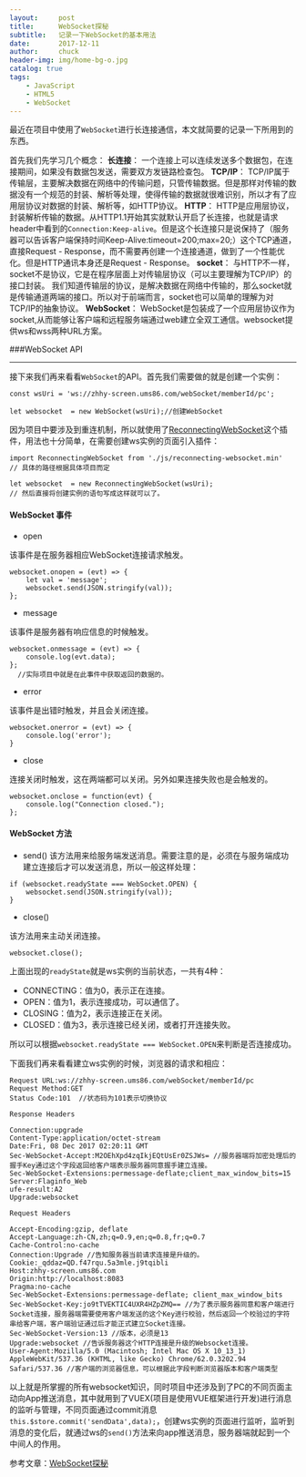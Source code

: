 ```yaml
---
layout:     post                   
title:      WebSocket探秘              
subtitle:   记录一下WebSocket的基本用法
date:       2017-12-11
author:     chuck
header-img: img/home-bg-o.jpg
catalog: true                      
tags:                               
    - JavaScript
    - HTML5
    - WebSocket
---
```



最近在项目中使用了`WebSocket`进行长连接通信，本文就简要的记录一下所用到的东西。

首先我们先学习几个概念：
**长连接**：
一个连接上可以连续发送多个数据包，在连接期间，如果没有数据包发送，需要双方发链路检查包。
**TCP/IP**：
TCP/IP属于传输层，主要解决数据在网络中的传输问题，只管传输数据。但是那样对传输的数据没有一个规范的封装、解析等处理，使得传输的数据就很难识别，所以才有了应用层协议对数据的封装、解析等，如HTTP协议。
**HTTP**：
HTTP是应用层协议，封装解析传输的数据。从HTTP1.1开始其实就默认开启了长连接，也就是请求header中看到的`Connection:Keep-alive`。但是这个长连接只是说保持了（服务器可以告诉客户端保持时间Keep-Alive:timeout=200;max=20;）这个TCP通道，直接Request - Response，而不需要再创建一个连接通道，做到了一个性能优化。但是HTTP通讯本身还是Request - Response。
**socket**：
与HTTP不一样，socket不是协议，它是在程序层面上对传输层协议（可以主要理解为TCP/IP）的接口封装。
我们知道传输层的协议，是解决数据在网络中传输的，那么socket就是传输通道两端的接口。所以对于前端而言，socket也可以简单的理解为对TCP/IP的抽象协议。
**WebSocket**：
WebSocket是包装成了一个应用层协议作为socket,从而能够让客户端和远程服务端通过web建立全双工通信。websocket提供ws和wss两种URL方案。

###WebSocket API

-------
接下来我们再来看看`WebSocket`的API。首先我们需要做的就是创建一个实例：

```
const wsUri = 'ws://zhhy-screen.ums86.com/webSocket/memberId/pc';

let websocket  = new WebSocket(wsUri);//创建WebSocket
```
因为项目中要涉及到重连机制，所以就使用了[ReconnectingWebSocket](https://github.com/joewalnes/reconnecting-websocket)这个插件，用法也十分简单，在需要创建ws实例的页面引入插件：

```
import ReconnectingWebSocket from './js/reconnecting-websocket.min'
// 具体的路径根据具体项目而定

let websocket  = new ReconnectingWebSocket(wsUri);
// 然后直接将创建实例的语句写成这样就可以了。
```
#### WebSocket 事件

* open

该事件是在服务器相应WebSocket连接请求触发。

```
websocket.onopen = (evt) => {
    let val = 'message';
    websocket.send(JSON.stringify(val));
};
```

* message

该事件是服务器有响应信息的时候触发。

```
websocket.onmessage = (evt) => {
    console.log(evt.data);
};
  //实际项目中就是在此事件中获取返回的数据的。
```

* error

该事件是出错时触发，并且会关闭连接。

```
websocket.onerror = (evt) => {
  	console.log('error');  	 
}
```

* close

连接关闭时触发，这在两端都可以关闭。另外如果连接失败也是会触发的。

```
websocket.onclose = function(evt) {
    console.log("Connection closed.");
};  
```
#### WebSocket 方法

* send()
该方法用来给服务端发送消息。需要注意的是，必须在与服务端成功建立连接后才可以发送消息，所以一般这样处理：

```
if (websocket.readyState === WebSocket.OPEN) {
    websocket.send(JSON.stringify(val));
}
```

* close()

该方法用来主动关闭连接。


```
websocket.close();
```

 上面出现的`readyState`就是ws实例的当前状态，一共有4种：
 
*  CONNECTING：值为0，表示正在连接。
*  OPEN：值为1，表示连接成功，可以通信了。
*  CLOSING：值为2，表示连接正在关闭。
*  CLOSED：值为3，表示连接已经关闭，或者打开连接失败。

所以可以根据`websocket.readyState === WebSocket.OPEN`来判断是否连接成功。

下面我们再来看看建立ws实例的时候，浏览器的请求和相应：

```
Request URL:ws://zhhy-screen.ums86.com/webSocket/memberId/pc
Request Method:GET
Status Code:101  //状态码为101表示切换协议

Response Headers

Connection:upgrade
Content-Type:application/octet-stream
Date:Fri, 08 Dec 2017 02:20:11 GMT
Sec-WebSocket-Accept:M2OEhXpd4zqIkjEQtUsEr0ZSJWs= //服务器端将加密处理后的握手Key通过这个字段返回给客户端表示服务器同意握手建立连接。
Sec-WebSocket-Extensions:permessage-deflate;client_max_window_bits=15
Server:Flaginfo_Web
ufe-result:A2
Upgrade:websocket

Request Headers

Accept-Encoding:gzip, deflate
Accept-Language:zh-CN,zh;q=0.9,en;q=0.8,fr;q=0.7
Cache-Control:no-cache
Connection:Upgrade //告知服务器当前请求连接是升级的。
Cookie:_qddaz=QD.f47rqu.5a3mle.j9tqibli
Host:zhhy-screen.ums86.com
Origin:http://localhost:8083
Pragma:no-cache
Sec-WebSocket-Extensions:permessage-deflate; client_max_window_bits
Sec-WebSocket-Key:jo9tTVEKTIC4UXR4HZpZMQ== //为了表示服务器同意和客户端进行Socket连接，服务器端需要使用客户端发送的这个Key进行校验，然后返回一个校验过的字符串给客户端，客户端验证通过后才能正式建立Socket连接。
Sec-WebSocket-Version:13 //版本，必须是13
Upgrade:websocket //告诉服务器这个HTTP连接是升级的Websocket连接。
User-Agent:Mozilla/5.0 (Macintosh; Intel Mac OS X 10_13_1) AppleWebKit/537.36 (KHTML, like Gecko) Chrome/62.0.3202.94 Safari/537.36 //客户端的浏览器信息，可以根据此字段判断浏览器版本和客户端类型
```

以上就是所掌握的所有websocket知识，同时项目中还涉及到了PC的不同页面主动向App推送消息，其中就用到了VUEX(项目是使用VUE框架进行开发)进行消息的监听与管理，不同页面通过commit消息`this.$store.commit('sendData',data);`，创建ws实例的页面进行监听，监听到消息的变化后，就通过ws的`send()`方法来向app推送消息，服务器端就起到一个中间人的作用。

参考文章：[WebSocket探秘](https://juejin.im/post/5a1bdf676fb9a045055dd99d)










